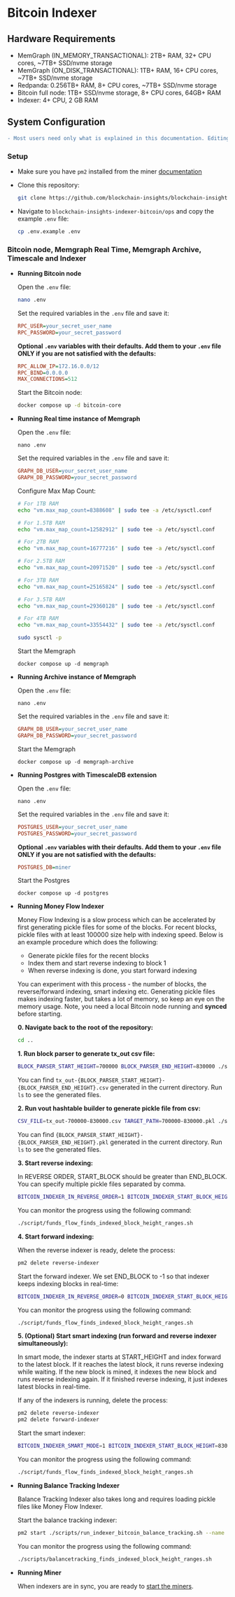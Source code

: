 # Bitcoin Indexer

## Hardware Requirements
- MemGraph (IN_MEMORY_TRANSACTIONAL): 2TB+ RAM, 32+ CPU cores, ~7TB+ SSD/nvme storage
- MemGraph (ON_DISK_TRANSACTIONAL): 1TB+ RAM, 16+ CPU cores, ~7TB+ SSD/nvme storage
- Redpanda: 0.256TB+ RAM, 8+ CPU cores, ~7TB+ SSD/nvme storage
- Bitcoin full node: 1TB+ SSD/nvme storage, 8+ CPU cores, 64GB+ RAM
- Indexer: 4+ CPU, 2 GB RAM

## System Configuration

```diff
- Most users need only what is explained in this documentation. Editing the docker-compose files and the optional variables may create problems and is for advanced users only!
```

### Setup

- Make sure you have `pm2` installed from the miner [documentation](https://github.com/blockchain-insights/blockchain-insights-subnet/blob/main/MINER_SETUP.md#prerequisites)

- Clone this repository:
    ```bash
    git clone https://github.com/blockchain-insights/blockchain-insights-indexer-bitcoin.git
    ```
- Navigate to ```blockchain-insights-indexer-bitcoin/ops``` and copy the example ```.env``` file:
    ```bash
    cp .env.example .env
    ```

### Bitcoin node, Memgraph Real Time, Memgraph Archive, Timescale and Indexer
 
- **Running Bitcoin node**

    Open the ```.env``` file:
    ```bash
    nano .env
    ```
    Set the required variables in the ```.env``` file and save it:
    ```ini
    RPC_USER=your_secret_user_name
    RPC_PASSWORD=your_secret_password
    ```
    
    **Optional ```.env``` variables with their defaults. Add them to your ```.env``` file ONLY if you are not satisfied with the defaults:**
    ```ini
    RPC_ALLOW_IP=172.16.0.0/12
    RPC_BIND=0.0.0.0
    MAX_CONNECTIONS=512
    ```

    Start the Bitcoin node:
    ```bash
    docker compose up -d bitcoin-core
    ```

- **Running Real time instance of Memgraph**

    Open the ```.env``` file:
    ```
    nano .env
    ```

    Set the required variables in the ```.env``` file and save it:
    ```ini
    GRAPH_DB_USER=your_secret_user_name
    GRAPH_DB_PASSWORD=your_secret_password
    ```
  
    Configure Max Map Count:
    ```bash
    # For 1TB RAM
    echo "vm.max_map_count=8388608" | sudo tee -a /etc/sysctl.conf
    
    # For 1.5TB RAM
    echo "vm.max_map_count=12582912" | sudo tee -a /etc/sysctl.conf
    
    # For 2TB RAM
    echo "vm.max_map_count=16777216" | sudo tee -a /etc/sysctl.conf
    
    # For 2.5TB RAM
    echo "vm.max_map_count=20971520" | sudo tee -a /etc/sysctl.conf
    
    # For 3TB RAM
    echo "vm.max_map_count=25165824" | sudo tee -a /etc/sysctl.conf
    
    # For 3.5TB RAM
    echo "vm.max_map_count=29360128" | sudo tee -a /etc/sysctl.conf
    
    # For 4TB RAM
    echo "vm.max_map_count=33554432" | sudo tee -a /etc/sysctl.conf

    sudo sysctl -p
    ```
  
    Start the Memgraph
    ```
    docker compose up -d memgraph
    ```
  
- **Running Archive instance of Memgraph**

    Open the ```.env``` file:
    ```
    nano .env
    ```

    Set the required variables in the ```.env``` file and save it:
    ```ini
    GRAPH_DB_USER=your_secret_user_name
    GRAPH_DB_PASSWORD=your_secret_password
    ``` 
  
    Start the Memgraph
    ```
    docker compose up -d memgraph-archive
    ```

- **Running Postgres with TimescaleDB extension**

    Open the ```.env``` file:
    ```
    nano .env
    ```

    Set the required variables in the ```.env``` file and save it:
    ```ini
    POSTGRES_USER=your_secret_user_name
    POSTGRES_PASSWORD=your_secret_password
    ```

    **Optional ```.env``` variables with their defaults. Add them to your ```.env``` file ONLY if you are not satisfied with the defaults:**
    ```ini
    POSTGRES_DB=miner
    ```

    Start the Postgres
    ```
    docker compose up -d postgres
    ```

- **Running Money Flow Indexer**

    Money Flow Indexing is a slow process which can be accelerated by first generating pickle files for some of the blocks.
    For recent blocks, pickle files with at least 100000 size help with indexing speed.
    Below is an example procedure which does the following:
     - Generate pickle files for the recent blocks
     - Index them and start reverse indexing to block 1
     - When reverse indexing is done, you start forward indexing

    You can experiment with this process - the number of blocks, the reverse/forward indexing, smart indexing etc. Generating pickle files makes indexing faster, but takes a lot of memory, so keep an eye on the memory usage. Note, you need a local Bitcoin node running and **synced** before starting.

    **0. Navigate back to the root of the repository:**
    ```bash
    cd ..
    ```

    **1. Run block parser to generate tx_out csv file:**
    ```bash
    BLOCK_PARSER_START_HEIGHT=700000 BLOCK_PARSER_END_HEIGHT=830000 ./scripts/run_indexer_bitcoin_block_parser.sh
    ```
    You can find `tx_out-{BLOCK_PARSER_START_HEIGHT}-{BLOCK_PARSER_END_HEIGHT}.csv` generated in the current directory. Run `ls` to see the generated files.

    **2. Run vout hashtable builder to generate pickle file from csv:**
    ```bash
    CSV_FILE=tx_out-700000-830000.csv TARGET_PATH=700000-830000.pkl ./scripts/run_indexer_bitcoin_vout_hashtable_builder.sh
    ```
    You can find `{BLOCK_PARSER_START_HEIGHT}-{BLOCK_PARSER_END_HEIGHT}.pkl` generated in the current directory. Run `ls` to see the generated files.
    
    **3. Start reverse indexing:**

    In REVERSE ORDER, START_BLOCK should be greater than END_BLOCK. You can specify multiple pickle files separated by comma. 
    ```bash
    BITCOIN_INDEXER_IN_REVERSE_ORDER=1 BITCOIN_INDEXER_START_BLOCK_HEIGHT=830000 BITCOIN_INDEXER_END_BLOCK_HEIGHT=0 BITCOIN_V2_TX_OUT_HASHMAP_PICKLES=700000-830000.pkl pm2 start ./scripts/run_block_stream.sh --name reverse-indexer
    ```

    You can monitor the progress using the following command:
    ```bash
    ./script/funds_flow_finds_indexed_block_height_ranges.sh
    ```

    **4. Start forward indexing:**

    When the reverse indexer is ready, delete the process:

    ```bash
    pm2 delete reverse-indexer
    ```

    Start the forward indexer. We set END_BLOCK to -1 so that indexer keeps indexing blocks in real-time:
    ```bash
    BITCOIN_INDEXER_IN_REVERSE_ORDER=0 BITCOIN_INDEXER_START_BLOCK_HEIGHT=830000 BITCOIN_INDEXER_END_BLOCK_HEIGHT=-1 pm2 start ./scripts/run_block_stream.sh --name forward-indexer
    ```

    You can monitor the progress using the following command:
    ```bash
    ./script/funds_flow_finds_indexed_block_height_ranges.sh
    ```

    **5. (Optional) Start smart indexing (run forward and reverse indexer simultaneously):**

    In smart mode, the indexer starts at START_HEIGHT and index forward to the latest block. If it reaches the latest block, it runs reverse indexing while waiting. If the new block is mined, it indexes the new block and runs reverse indexing again. If it finished reverse indexing, it just indexes latest blocks in real-time.

    If any of the indexers is running, delete the process:

    ```bash
    pm2 delete reverse-indexer
    pm2 delete forward-indexer
    ```

    Start the smart indexer:
    ```bash
    BITCOIN_INDEXER_SMART_MODE=1 BITCOIN_INDEXER_START_BLOCK_HEIGHT=830000 pm2 start ./scripts/run_block_stream.sh --name smart-indexer
    ```

    You can monitor the progress using the following command:
    ```bash
    ./script/funds_flow_finds_indexed_block_height_ranges.sh
    ```

- **Running Balance Tracking Indexer**

    Balance Tracking Indexer also takes long and requires loading pickle files like Money Flow Indexer.

    Start the balance tracking indexer:

    ```bash
    pm2 start ./scripts/run_indexer_bitcoin_balance_tracking.sh --name balance-tracking-indexer
    ```

    You can monitor the progress using the following command:
    ```bash
    ./scripts/balancetracking_finds_indexed_block_height_ranges.sh
    ```

- **Running Miner**

    When indexers are in sync, you are ready to [start the miners](https://github.com/blockchain-insights/blockchain-insights-subnet/blob/main/MINER_SETUP.md).